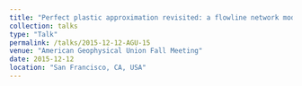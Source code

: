 ```yaml
---
title: "Perfect plastic approximation revisited: a flowline network model for calving glaciers"
collection: talks
type: "Talk"
permalink: /talks/2015-12-12-AGU-15
venue: "American Geophysical Union Fall Meeting"
date: 2015-12-12
location: "San Francisco, CA, USA"
---
```

